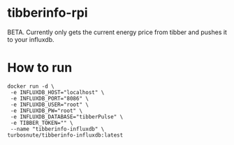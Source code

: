 # tibberinfo-rpi
BETA. Currently only gets the current energy price from tibber and pushes it to your influxdb.

# How to run
```
docker run -d \
 -e INFLUXDB_HOST="localhost" \
 -e INFLUXDB_PORT="8086" \
 -e INFLUXDB_USER="root" \
 -e INFLUXDB_PW="root" \
 -e INFLUXDB_DATABASE="tibberPulse" \
 -e TIBBER_TOKEN="" \
 --name "tibberinfo-influxdb" \
turbosnute/tibberinfo-influxdb:latest
```

